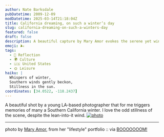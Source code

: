 ```yaml
---
author: Nate Barksdale
pubDatetime: 2009-12-09
modDatetime: 2025-03-14T21:18:04Z
title: California dreaming, on such a winter’s day
slug: california-dreaming-on-such-a-winters-day
featured: false
draft: false
description: A beautiful capture by Mary Amor evokes the serene yet windy essence of a Southern California winter.
emoji: 🌬️
tags:
  - 🌅 Reflection
  - 🌍 Culture
  - 🇺🇸 United States
  - 🌞 Leisure
haiku: |
  Whispers of winter,  
  Southern winds gently beckon,  
  Stillness in the sun.
coordinates: [34.0522, -118.2437]
---
```


A beautiful shot by a young LA-based photographer that for me triggers memories of many a Southern California winter. I love the odd stillness of the scene, despite the lean-into-it wind. [![photo](http://culture-making.com/media/4_amor43.jpg)](http://www.maryamor.com/ongoing/lifestyle/)

---

photo by [Mary Amor](https://www.google.com/search?q=%22Mary%20Amor%22%20maryamor.com), from her "lifestyle" portfolio :: via [BOOOOOOOM!](http://www.booooooom.com/2009/11/17/photographer-mary-amor/)
